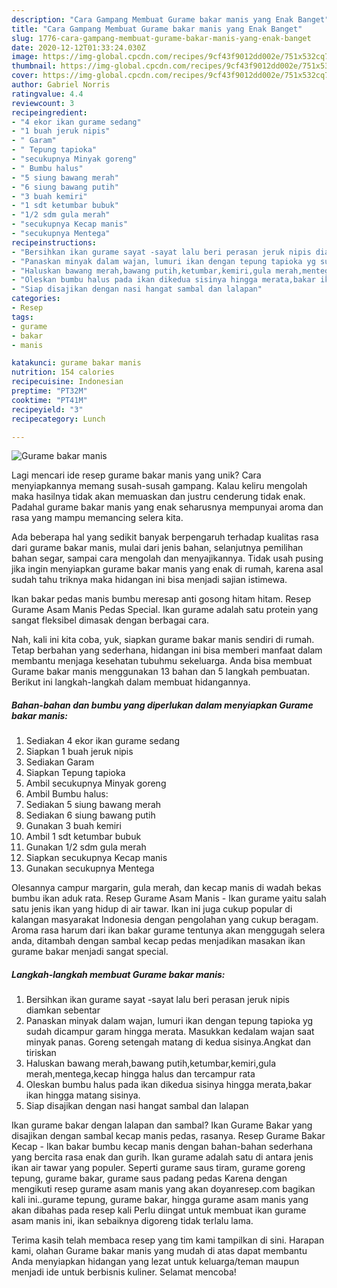 ```yaml
---
description: "Cara Gampang Membuat Gurame bakar manis yang Enak Banget"
title: "Cara Gampang Membuat Gurame bakar manis yang Enak Banget"
slug: 1776-cara-gampang-membuat-gurame-bakar-manis-yang-enak-banget
date: 2020-12-12T01:33:24.030Z
image: https://img-global.cpcdn.com/recipes/9cf43f9012dd002e/751x532cq70/gurame-bakar-manis-foto-resep-utama.jpg
thumbnail: https://img-global.cpcdn.com/recipes/9cf43f9012dd002e/751x532cq70/gurame-bakar-manis-foto-resep-utama.jpg
cover: https://img-global.cpcdn.com/recipes/9cf43f9012dd002e/751x532cq70/gurame-bakar-manis-foto-resep-utama.jpg
author: Gabriel Norris
ratingvalue: 4.4
reviewcount: 3
recipeingredient:
- "4 ekor ikan gurame sedang"
- "1 buah jeruk nipis"
- " Garam"
- " Tepung tapioka"
- "secukupnya Minyak goreng"
- " Bumbu halus"
- "5 siung bawang merah"
- "6 siung bawang putih"
- "3 buah kemiri"
- "1 sdt ketumbar bubuk"
- "1/2 sdm gula merah"
- "secukupnya Kecap manis"
- "secukupnya Mentega"
recipeinstructions:
- "Bersihkan ikan gurame sayat -sayat lalu beri perasan jeruk nipis diamkan sebentar"
- "Panaskan minyak dalam wajan, lumuri ikan dengan tepung tapioka yg sudah dicampur garam hingga merata. Masukkan kedalam wajan saat minyak panas. Goreng setengah matang di kedua sisinya.Angkat dan tiriskan"
- "Haluskan bawang merah,bawang putih,ketumbar,kemiri,gula merah,mentega,kecap hingga halus dan tercampur rata"
- "Oleskan bumbu halus pada ikan dikedua sisinya hingga merata,bakar ikan hingga matang sisinya."
- "Siap disajikan dengan nasi hangat sambal dan lalapan"
categories:
- Resep
tags:
- gurame
- bakar
- manis

katakunci: gurame bakar manis 
nutrition: 154 calories
recipecuisine: Indonesian
preptime: "PT32M"
cooktime: "PT41M"
recipeyield: "3"
recipecategory: Lunch

---
```



![Gurame bakar manis](https://img-global.cpcdn.com/recipes/9cf43f9012dd002e/751x532cq70/gurame-bakar-manis-foto-resep-utama.jpg)

Lagi mencari ide resep gurame bakar manis yang unik? Cara menyiapkannya memang susah-susah gampang. Kalau keliru mengolah maka hasilnya tidak akan memuaskan dan justru cenderung tidak enak. Padahal gurame bakar manis yang enak seharusnya mempunyai aroma dan rasa yang mampu memancing selera kita.

Ada beberapa hal yang sedikit banyak berpengaruh terhadap kualitas rasa dari gurame bakar manis, mulai dari jenis bahan, selanjutnya pemilihan bahan segar, sampai cara mengolah dan menyajikannya. Tidak usah pusing jika ingin menyiapkan gurame bakar manis yang enak di rumah, karena asal sudah tahu triknya maka hidangan ini bisa menjadi sajian istimewa.

Ikan bakar pedas manis bumbu meresap anti gosong hitam hitam. Resep Gurame Asam Manis Pedas Special. Ikan gurame adalah satu protein yang sangat fleksibel dimasak dengan berbagai cara.


Nah, kali ini kita coba, yuk, siapkan gurame bakar manis sendiri di rumah. Tetap berbahan yang sederhana, hidangan ini bisa memberi manfaat dalam membantu menjaga kesehatan tubuhmu sekeluarga. Anda bisa membuat Gurame bakar manis menggunakan 13 bahan dan 5 langkah pembuatan. Berikut ini langkah-langkah dalam membuat hidangannya.

<!--inarticleads1-->

##### Bahan-bahan dan bumbu yang diperlukan dalam menyiapkan Gurame bakar manis:

1. Sediakan 4 ekor ikan gurame sedang
1. Siapkan 1 buah jeruk nipis
1. Sediakan  Garam
1. Siapkan  Tepung tapioka
1. Ambil secukupnya Minyak goreng
1. Ambil  Bumbu halus:
1. Sediakan 5 siung bawang merah
1. Sediakan 6 siung bawang putih
1. Gunakan 3 buah kemiri
1. Ambil 1 sdt ketumbar bubuk
1. Gunakan 1/2 sdm gula merah
1. Siapkan secukupnya Kecap manis
1. Gunakan secukupnya Mentega


Olesannya campur margarin, gula merah, dan kecap manis di wadah bekas bumbu ikan aduk rata. Resep Gurame Asam Manis - Ikan gurame yaitu salah satu jenis ikan yang hidup di air tawar. Ikan ini juga cukup popular di kalangan masyarakat Indonesia dengan pengolahan yang cukup beragam. Aroma rasa harum dari ikan bakar gurame tentunya akan menggugah selera anda, ditambah dengan sambal kecap pedas menjadikan masakan ikan gurame bakar menjadi sangat special. 

<!--inarticleads2-->

##### Langkah-langkah membuat Gurame bakar manis:

1. Bersihkan ikan gurame sayat -sayat lalu beri perasan jeruk nipis diamkan sebentar
1. Panaskan minyak dalam wajan, lumuri ikan dengan tepung tapioka yg sudah dicampur garam hingga merata. Masukkan kedalam wajan saat minyak panas. Goreng setengah matang di kedua sisinya.Angkat dan tiriskan
1. Haluskan bawang merah,bawang putih,ketumbar,kemiri,gula merah,mentega,kecap hingga halus dan tercampur rata
1. Oleskan bumbu halus pada ikan dikedua sisinya hingga merata,bakar ikan hingga matang sisinya.
1. Siap disajikan dengan nasi hangat sambal dan lalapan


Ikan gurame bakar dengan lalapan dan sambal? Ikan Gurame Bakar yang disajikan dengan sambal kecap manis pedas, rasanya. Resep Gurame Bakar Kecap - Ikan bakar bumbu kecap manis dengan bahan-bahan sederhana yang bercita rasa enak dan gurih. Ikan gurame adalah satu di antara jenis ikan air tawar yang populer. Seperti gurame saus tiram, gurame goreng tepung, gurame bakar, gurame saus padang pedas Karena dengan mengikuti resep gurame asam manis yang akan doyanresep.com bagikan kali ini..gurame tepung, gurame bakar, hingga gurame asam manis yang akan dibahas pada resep kali Perlu diingat untuk membuat ikan gurame asam manis ini, ikan sebaiknya digoreng tidak terlalu lama. 

Terima kasih telah membaca resep yang tim kami tampilkan di sini. Harapan kami, olahan Gurame bakar manis yang mudah di atas dapat membantu Anda menyiapkan hidangan yang lezat untuk keluarga/teman maupun menjadi ide untuk berbisnis kuliner. Selamat mencoba!
